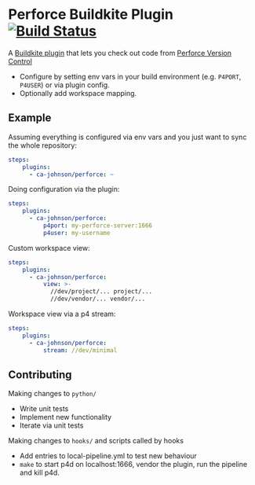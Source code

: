 # Perforce Buildkite Plugin [![Build Status](https://travis-ci.com/ca-johnson/perforce-buildkite-plugin.svg?branch=master)](https://travis-ci.com/ca-johnson/perforce-buildkite-plugin)

A [Buildkite plugin](https://buildkite.com/docs/agent/v3/plugins) that lets you check out code from [Perforce Version Control](https://www.perforce.com/products/helix-core)

* Configure by setting env vars in your build environment (e.g. `P4PORT`, `P4USER`) or via plugin config.
* Optionally add workspace mapping.

## Example

Assuming everything is configured via env vars and you just want to sync the whole repository:

```yaml
steps:
    plugins:
      - ca-johnson/perforce: ~
```

Doing configuration via the plugin:

```yaml
steps:
    plugins:
      - ca-johnson/perforce:
          p4port: my-perforce-server:1666
          p4user: my-username
```

Custom workspace view:

```yaml
steps:
    plugins:
      - ca-johnson/perforce:
          view: >-
            //dev/project/... project/...
            //dev/vendor/... vendor/...
```

Workspace view via a p4 stream:

```yaml
steps:
    plugins:
      - ca-johnson/perforce:
          stream: //dev/minimal
```

## Contributing

Making changes to `python/`
* Write unit tests
* Implement new functionality
* Iterate via unit tests

Making changes to `hooks/` and scripts called by hooks
* Add entries to local-pipeline.yml to test new behaviour
* `make` to start p4d on localhost:1666, vendor the plugin, run the pipeline and kill p4d.